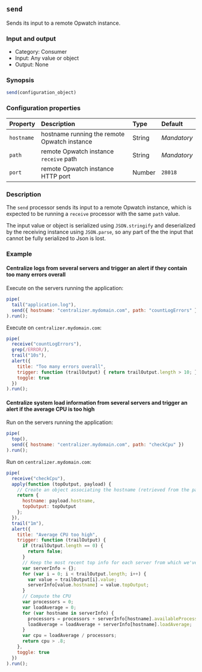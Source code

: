 ## `send`

Sends its input to a remote Opwatch instance.

### Input and output

* Category: Consumer
* Input: Any value or object
* Output: None

### Synopsis

```js
send(configuration_object)
```

### Configuration properties

| Property | Description | Type | Default |
| :--- | :--- | :--- | :--- |
| `hostname` | hostname running the remote Opwatch instance | String | *Mandatory* | 
| `path` | remote Opwatch instance `receive` path | String | *Mandatory* | 
| `port` | remote Opwatch instance HTTP port | Number | `28018` | 

### Description

The `send` processor sends its input to a remote Opwatch instance, which is expected to be running a `receive` 
processor with the same `path` value.

The input value or object is serialized using `JSON.stringify` and deserialized by the receiving instance using 
`JSON.parse`, so any part of the the input that cannot be fully serialized to Json is lost.

### Example

<!-- example-begin -->
#### Centralize logs from several servers and trigger an alert if they contain too many errors overall

Execute on the servers running the application:

```js
pipe(
  tail("application.log"),
  send({ hostname: "centralizer.mydomain.com", path: "countLogErrors" })
).run();
```

Execute on `centralizer.mydomain.com`:

```js
pipe(
  receive("countLogErrors"),
  grep(/ERROR/),
  trail("10s"),
  alert({
    title: "Too many errors overall",
    trigger: function (trailOutput) { return trailOutput.length > 10; },
    toggle: true
  })
).run();
```
<!-- example-end -->

<!-- example-begin -->
#### Centralize system load information from several servers and trigger an alert if the average CPU is too high

Run on the servers running the application:

```js
pipe(
  top(),
  send({ hostname: "centralizer.mydomain.com", path: "checkCpu" })
).run();
```

Run on `centralizer.mydomain.com`:

```js
pipe(
  receive("checkCpu"),
  apply(function (topOutput, payload) {
    // Create an object associating the hostname (retrieved from the payload) and its topOutput
    return { 
      hostname: payload.hostname,
      topOutput: topOutput
    };
  }),
  trail("1m"),
  alert({
    title: "Average CPU too high",
    trigger: function (trailOutput) {
      if (trailOutput.length == 0) {
        return false;
      }
      // Keep the most recent top info for each server from which we've received info during the last minute 
      var serverInfo = {};
      for (var i = 0; i < trailOutput.length; i++) {
        var value = trailOutput[i].value;
        serverInfo[value.hostname] = value.topOutput; 
      }
      // Compute the CPU 
      var processors = 0;
      var loadAverage = 0;
      for (var hostname in serverInfo) {
        processors = processors + serverInfo[hostname].availableProcessors;
        loadAverage = loadAverage + serverInfo[hostname].loadAverage;
      }
      var cpu = loadAverage / processors;
      return cpu > .8; 
    },
    toggle: true
  })
).run();
```
<!-- example-end -->

